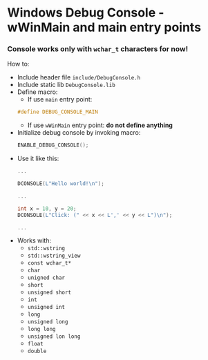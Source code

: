 # Windows Debug Console - wWinMain and main entry points

### Console works only with `wchar_t` characters for now!

How to:
- Include header file `include/DebugConsole.h`
- Include static lib `DebugConsole.lib`
- Define macro:
    - If use `main` entry point:
    ```C++  
    #define DEBUG_CONSOLE_MAIN
    ```
    - If use `wWinMain` entry point: __do not define anything__
- Initialize debug console by invoking macro:
    ```C++
    ENABLE_DEBUG_CONSOLE();
    ```
- Use it like this:
    ```C++
    ...

    DCONSOLE(L"Hello world!\n");

    ...

    int x = 10, y = 20;
    DCONSOLE(L"Click: (" << x << L',' << y << L")\n");

    ...
    ```
- Works with:
    - `std::wstring`
    - `std::wstring_view`
    - `const wchar_t*`
    - `char`
    - `unigned char`
    - `short`
    - `unsigned short`
    - `int`
    - `unsigned int`
    - `long`
    - `unsigned long`
    - `long long`
    - `unsigned lon long`
    - `float`
    - `double`